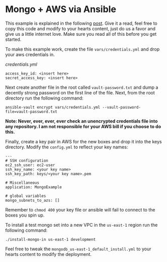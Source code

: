# Mongo + AWS via Ansible
This example is explained in the following [post](https://www.jduv.me/devops/2016/10/19/ansible-stacks-2/). Give it a read, feel free to copy this code and modify to your hearts content, just do us a favor and give us a little internet love. Make sure you read all of this before you get started.

To make this example work, create the file ```vars/credentials.yml``` and drop your aws credentials in. 

_credentials.yml_

```
access_key_id: <insert here>
secret_access_key: <insert here>
```

Next create another file in the root called ```vault-password.txt``` and dump a decently strong password on the first line of the file. Next, from the root directory run the following command:

```
ansible-vault encrypt vars/credentials.yml --vault-password-file=vault-password.txt
```

**Note: Never, ever, ever, ever check an unencrypted credentials file into any repository. I am not responsible for your AWS bill if you choose to do this.**

Finally, create a key pair in AWS for the new boxes and drop it into the keys directory. Modify the ```config.yml``` to reflect your key names:

```
---
# SSH configuration
ec2_ssh_user: ec2-user
ssh_key_name: <your key name>
ssh_key_path: keys/<your key name>.pem

# Miscellaneous
application: MongoExample

# global variables
mongo_subnets_to_azs: []
```

Remember to ```chmod 400``` your key file or ansible will fail to connect to the boxes you spin up.

To install a test mongo set into a new VPC in the ```us-east-1``` region run the following command:

```
./install-mongo-in us-east-1 development
```

Feel free to tweak the ```mongodb_us-east-1_default_install.yml``` to your hearts content to modify the deployment.